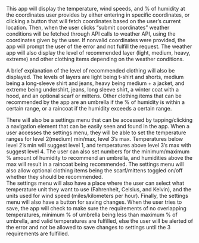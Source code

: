 This app will display the temperature, wind speeds, and % of humidity at the coordinates user provides by either entering in specific coordinates, or clicking a button that will fetch coordinates based on the user’s 
current location. Then, when the user clicks “submit coordinates” weather conditions will be fetched through API calls to weather API, using the coordinates given by the user. If nonvalid coordinates were provided, 
the app will prompt the user of the error and not fulfill the request. The weather app will also display the level of recommended layer (light, medium, heavy, extreme) and other clothing items depending on the weather
conditions. 

A brief explanation of the level of recommended clothing will also be displayed. The levels of layers are light being t-shirt and shorts, medium being a long-sleeve shirt and jeans, heavy being medium + a 
jacket, and extreme being undershirt, jeans, long sleeve shirt, a winter coat with a hood, and an optional scarf or mittens. Other clothing items that can be recommended by the app are an umbrella if the % of humidity
is within a certain range, or a raincoat if the humidity exceeds a certain range.

There will also be a settings menu that can be accessed by tapping/clicking a navigation element that can be easily seen and found in the app. When a user accesses the settings menu, they will be able to set the temperature ranges for level 2(medium) min/max, level 3’s max. Temperatures below level 2’s min will suggest level 1, and temperatures above level 3’s max with suggest level 4. The user can also set numbers for the minimum/maximum % amount of humidity to recommend an umbrella, and humidities above the max will result in a raincoat being recommended. The settings menu will also allow optional clothing items being the scarf/mittens toggled on/off whether they should be recommended.  
The settings menu will also have a place where the user can select what temperature unit they want to use (Fahrenheit, Celsius, and Kelvin), and the units used for wind speed (miles/kilometers per hour). Finally, the settings menu will also have a button for saving changes. When the user tries to save, the app will check to make sure the requirements of no overlapping temperatures, minimum % of umbrella being less than maximum % of umbrella, and valid temperatures are fulfilled, else the user will be alerted of the error and not be allowed to save changes to settings until the 3 requirements are fulfilled.
